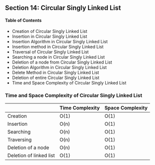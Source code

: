 ## Section 14: Circular Singly Linked List

#### Table of Contents
- Creation of Circular Singly Linked List
- Insertion in Circular Singly Linked List
- Insertion Algorithm in Circular Singly Linked List
- Insertion method in Circular Singly Linked List
- Traversal of Circular Singly Linked List
- Searching a node in Circular Singly Linked List
- Deletion of a node from Circular Singly Linked List
- Deletion Algorithm in Circular Singly Linked List
- Delete Method in Circular Singly Linked List
- Deletion of entire Circular Singly Linked List
- Time and Space Complexity of Circular Singly Linked List


### Time and Space Complexity of Circular Singly Linked List
|                         | Time Complexity  | Space Complexity |
|-------------------------|------------------|------------------|
| Creation                | O(1)             | O(1)             |
| Insertion               | O(n)             | O(1)             |
| Searching               | O(n)             | O(1)             |
| Traversing              | O(n)             | O(1)             |
| Deletion of a node      | O(n)             | O(1)             |
| Deletion of linked list | O(1)             | O(1)             |